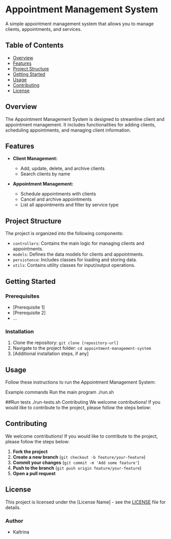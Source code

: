 # Appointment Management System

A simple appointment management system that allows you to manage clients, appointments, and services.

## Table of Contents

- [Overview](#overview)
- [Features](#features)
- [Project Structure](#project-structure)
- [Getting Started](#getting-started)
- [Usage](#usage)
- [Contributing](#contributing)
- [License](#license)

## Overview

The Appointment Management System is designed to streamline client and appointment management. It includes functionalities for adding clients, scheduling appointments, and managing client information.

## Features

- **Client Management:**
  - Add, update, delete, and archive clients
  - Search clients by name

- **Appointment Management:**
  - Schedule appointments with clients
  - Cancel and archive appointments
  - List all appointments and filter by service type

## Project Structure

The project is organized into the following components:

- `controllers`: Contains the main logic for managing clients and appointments.
- `models`: Defines the data models for clients and appointments.
- `persistence`: Includes classes for loading and storing data.
- `utils`: Contains utility classes for input/output operations.

## Getting Started

### Prerequisites

- [Prerequisite 1]
- [Prerequisite 2]
- ...

### Installation

1. Clone the repository: `git clone [repository-url]`
2. Navigate to the project folder: `cd appointment-management-system`
3. [Additional installation steps, if any]

## Usage

Follow these instructions to run the Appointment Management System:


 Example commands
Run the main program
./run.sh

 ##Run tests
./run-tests.sh
Contributing
We welcome contributions! If you would like to contribute to the project, please follow the steps below:

## Contributing

We welcome contributions! If you would like to contribute to the project, please follow the steps below:

1. **Fork the project**
2. **Create a new branch** (`git checkout -b feature/your-feature`)
3. **Commit your changes** (`git commit -m 'Add some feature'`)
4. **Push to the branch** (`git push origin feature/your-feature`)
5. **Open a pull request**

## License

This project is licensed under the [License Name] - see the [LICENSE](LICENSE) file for details.

### Author

- Kaltrina
